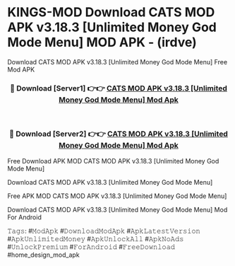 # KINGS-MOD Download CATS MOD APK v3.18.3 [Unlimited Money God Mode Menu] MOD APK - (irdve)
Download CATS MOD APK v3.18.3 [Unlimited Money God Mode Menu] Free Mod APK

<div align="center">
<h3>🔴 Download [Server1] 👉👉 <a href="https://apk-comot.site?title=CATS_MOD_APK_v3.18.3_[Unlimited_Money_God_Mode_Menu]">CATS MOD APK v3.18.3 [Unlimited Money God Mode Menu] Mod Apk</a></h3><br>

<h3>🔴 Download [Server2] 👉👉 <a href="https://apk-comot.site?title=CATS_MOD_APK_v3.18.3_[Unlimited_Money_God_Mode_Menu]">CATS MOD APK v3.18.3 [Unlimited Money God Mode Menu] Mod Apk</a></h3>
</div>


Free Download APK MOD CATS MOD APK v3.18.3 [Unlimited Money God Mode Menu]

Download CATS MOD APK v3.18.3 [Unlimited Money God Mode Menu] 

Free APK MOD CATS MOD APK v3.18.3 [Unlimited Money God Mode Menu] 

Download CATS MOD APK v3.18.3 [Unlimited Money God Mode Menu] Mod For Android

𝚃𝚊𝚐𝚜: #𝙼𝚘𝚍𝙰𝚙𝚔 #𝙳𝚘𝚠𝚗𝚕𝚘𝚊𝚍𝙼𝚘𝚍𝙰𝚙𝚔 #𝙰𝚙𝚔𝙻𝚊𝚝𝚎𝚜𝚝𝚅𝚎𝚛𝚜𝚒𝚘𝚗 #𝙰𝚙𝚔𝚄𝚗𝚕𝚒𝚖𝚒𝚝𝚎𝚍𝙼𝚘𝚗𝚎𝚢 #𝙰𝚙𝚔𝚄𝚗𝚕𝚘𝚌𝚔𝙰𝚕𝚕 #𝙰𝚙𝚔𝙽𝚘𝙰𝚍𝚜 #𝚄𝚗𝚕𝚘𝚌𝚔𝙿𝚛𝚎𝚖𝚒𝚞𝚖 #𝙵𝚘𝚛𝙰𝚗𝚍𝚛𝚘𝚒𝚍 #𝙵𝚛𝚎𝚎𝙳𝚘𝚠𝚗𝚕𝚘𝚊𝚍 #home_design_mod_apk